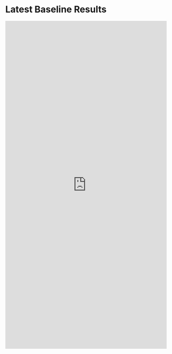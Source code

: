 # Latest Baseline Results

<iframe src="https://wandb.ai/off-the-grid-marl-team/og-marl-baselines/reports/OG-MARL-Refactor-Results--Vmlldzo2ODk4NjYw" style="border:none;height:1024px;width:100%">
